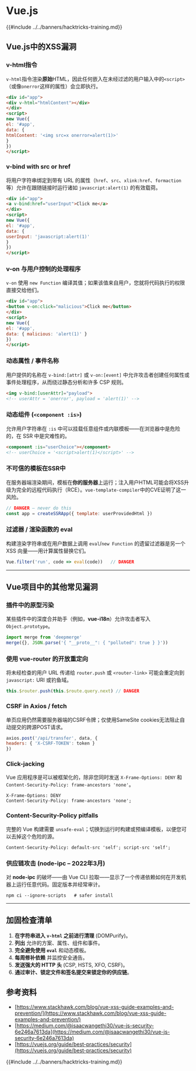 # Vue.js

{{#include ../../banners/hacktricks-training.md}}

## Vue.js中的XSS漏洞

### v-html指令
`v-html`指令渲染**原始**HTML，因此任何嵌入在未经过滤的用户输入中的`<script>`（或像`onerror`这样的属性）会立即执行。
```html
<div id="app">
<div v-html="htmlContent"></div>
</div>
<script>
new Vue({
el: '#app',
data: {
htmlContent: '<img src=x onerror=alert(1)>'
}
})
</script>
```
### v-bind with src or href
将用户字符串绑定到带有 URL 的属性（`href`、`src`、`xlink:href`、`formaction` 等）允许在跟随链接时运行诸如 `javascript:alert(1)` 的有效载荷。
```html
<div id="app">
<a v-bind:href="userInput">Click me</a>
</div>
<script>
new Vue({
el: '#app',
data: {
userInput: 'javascript:alert(1)'
}
})
</script>
```
### v-on 与用户控制的处理程序
`v-on` 使用 `new Function` 编译其值；如果该值来自用户，您就将代码执行的权限直接交给他们。
```html
<div id="app">
<button v-on:click="malicious">Click me</button>
</div>
<script>
new Vue({
el: '#app',
data: { malicious: 'alert(1)' }
})
</script>
```
### 动态属性 / 事件名称
用户提供的名称在 `v-bind:[attr]` 或 `v-on:[event]` 中允许攻击者创建任何属性或事件处理程序，从而绕过静态分析和许多 CSP 规则。
```html
<img v-bind:[userAttr]="payload">
<!-- userAttr = 'onerror', payload = 'alert(1)' -->
```
### 动态组件 (`<component :is>`)
允许用户字符串在 `:is` 中可以挂载任意组件或内联模板——在浏览器中是危险的，在 SSR 中是灾难性的。
```html
<component :is="userChoice"></component>
<!-- userChoice = '<script>alert(1)</script>' -->
```
### 不可信的模板在SSR中
在服务器端渲染期间，模板在**你的服务器**上运行；注入用户HTML可能会将XSS升级为完全的远程代码执行（RCE）。`vue-template-compiler`中的CVE证明了这一风险。
```js
// DANGER – never do this
const app = createSSRApp({ template: userProvidedHtml })
```
### 过滤器 / 渲染函数的 eval
构建渲染字符串或在用户数据上调用 `eval`/`new Function` 的遗留过滤器是另一个 XSS 向量——用计算属性替换它们。
```js
Vue.filter('run', code => eval(code))   // DANGER
```
---

## Vue项目中的其他常见漏洞

### 插件中的原型污染
某些插件中的深度合并助手（例如，**vue-i18n**）允许攻击者写入 `Object.prototype`。
```js
import merge from 'deepmerge'
merge({}, JSON.parse('{ "__proto__": { "polluted": true } }'))
```
### 使用 vue-router 的开放重定向
将未经检查的用户 URL 传递给 `router.push` 或 `<router-link>` 可能会重定向到 `javascript:` URI 或钓鱼域。
```js
this.$router.push(this.$route.query.next) // DANGER
```
### CSRF in Axios / fetch
单页应用仍然需要服务器端的CSRF令牌；仅使用SameSite cookies无法阻止自动提交的跨源POST请求。
```js
axios.post('/api/transfer', data, {
headers: { 'X-CSRF-TOKEN': token }
})
```
### Click-jacking
Vue 应用程序是可以被框架化的，除非您同时发送 `X-Frame-Options: DENY` 和 `Content-Security-Policy: frame-ancestors 'none'`。
```http
X-Frame-Options: DENY
Content-Security-Policy: frame-ancestors 'none';
```
### Content-Security-Policy pitfalls
完整的 Vue 构建需要 `unsafe-eval`；切换到运行时构建或预编译模板，以便您可以去掉这个危险的源。
```http
Content-Security-Policy: default-src 'self'; script-src 'self';
```
### 供应链攻击 (node-ipc – 2022年3月)
对 **node-ipc** 的破坏——由 Vue CLI 拉取——显示了一个传递依赖如何在开发机器上运行任意代码。固定版本并经常审计。
```shell
npm ci --ignore-scripts   # safer install
```
---

## 加固检查清单

1. **在字符串进入 `v-html` 之前进行清理** (DOMPurify)。
2. **列出** 允许的方案、属性、组件和事件。
3. **完全避免使用 `eval`** 和动态模板。
4. **每周修补依赖** 并监控安全通告。
5. **发送强大的 HTTP 头** (CSP, HSTS, XFO, CSRF)。
6. **通过审计、锁定文件和签名提交来锁定你的供应链**。

## 参考资料

- [https://www.stackhawk.com/blog/vue-xss-guide-examples-and-prevention/](https://www.stackhawk.com/blog/vue-xss-guide-examples-and-prevention/)
- [https://medium.com/@isaacwangethi30/vue-js-security-6e246a7613da](https://medium.com/@isaacwangethi30/vue-js-security-6e246a7613da)
- [https://vuejs.org/guide/best-practices/security](https://vuejs.org/guide/best-practices/security)

{{#include ../../banners/hacktricks-training.md}}
